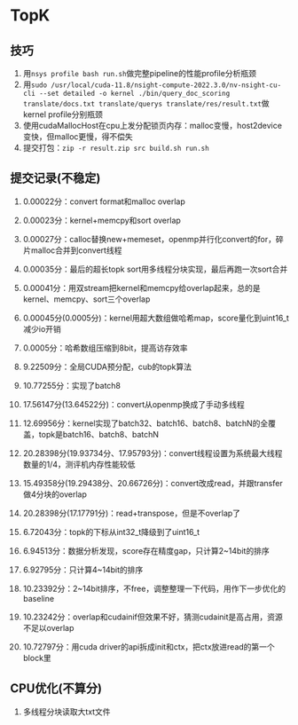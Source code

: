 # TopK

## 技巧
1. 用```nsys profile bash run.sh```做完整pipeline的性能profile分析瓶颈
2. 用```sudo /usr/local/cuda-11.8/nsight-compute-2022.3.0/nv-nsight-cu-cli --set detailed -o kernel ./bin/query_doc_scoring translate/docs.txt translate/querys translate/res/result.txt```做kernel profile分别瓶颈
3. 使用cudaMallocHost在cpu上发分配锁页内存：malloc变慢，host2device变快，但malloc更慢，得不偿失
4. 提交打包：```zip -r result.zip src build.sh run.sh```

## 提交记录(不稳定)
1. 0.00022分：convert format和malloc overlap
2. 0.00023分：kernel+memcpy和sort overlap
3. 0.00027分：calloc替换new+memeset，openmp并行化convert的for，碎片malloc合并到convert线程
4. 0.00035分：最后的超长topk sort用多线程分块实现，最后再跑一次sort合并
5. 0.00041分：用双stream把kernel和memcpy给overlap起来，总的是kernel、memcpy、sort三个overlap
6. 0.00045分(0.0005分)：kernel用超大数组做哈希map，score量化到uint16_t减少io开销
7. 0.0005分：哈希数组压缩到8bit，提高访存效率
8. 9.22509分：全局CUDA预分配，cub的topk算法
9. 10.77255分：实现了batch8
10. 17.56147分(13.64522分)：convert从openmp换成了手动多线程
11. 12.69956分：kernel实现了batch32、batch16、batch8、batchN的全覆盖，topk是batch16、batch8、batchN
12. 20.28398分(19.93734分、17.95793分)：convert线程设置为系统最大线程数量的1/4，测评机内存性能较低
13. 15.49358分(19.29438分、20.66726分)：convert改成read，并跟transfer做4分块的overlap
14. 20.28398分(17.17791分)：read+transpose，但是不overlap了


1. 6.72043分：topk的下标从int32_t降级到了uint16_t
2. 6.94513分：数据分析发现，score存在精度gap，只计算2~14bit的排序
3. 6.92795分：只计算4~14bit的排序
4. 10.23392分：2~14bit排序，不free，调整整理一下代码，用作下一步优化的baseline
5. 10.23242分：overlap和cudainif但效果不好，猜测cudainit是高占用，资源不足以overlap
6. 10.72797分：用cuda driver的api拆成init和ctx，把ctx放进read的第一个block里

## CPU优化(不算分)
1. 多线程分块读取大txt文件